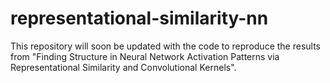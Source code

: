 # representational-similarity-nn
This repository will soon be updated with the code to reproduce the results from "Finding Structure in Neural Network Activation Patterns via Representational Similarity and Convolutional Kernels".
